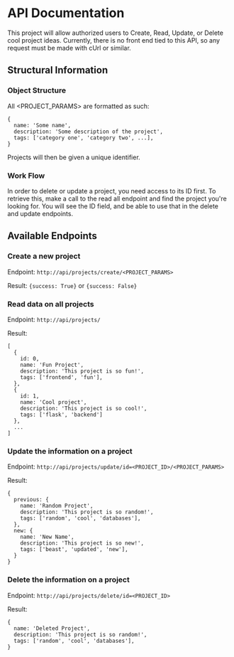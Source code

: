 # API Documentation

This project will allow authorized users to Create, Read, Update, or Delete cool project ideas. Currently, there is no front end tied to this API, so any request must be made with cUrl or similar.

## Structural Information

### Object Structure

All \<PROJECT_PARAMS\> are formatted as such:

```
{
  name: 'Some name',
  description: 'Some description of the project',
  tags: ['category one', 'category two', ...],
}
```

Projects will then be given a unique identifier.

### Work Flow

In order to delete or update a project, you need access to its ID first. To retrieve this, make a call to the read all endpoint and find the project you're looking for. You will see the ID field, and be able to use that in the delete and update endpoints.

## Available Endpoints

### Create a new project

Endpoint:
`http://api/projects/create/<PROJECT_PARAMS>`

Result:
`{success: True}` or `{success: False}`

### Read data on all projects

Endpoint:
`http://api/projects/`

Result:

```
[
  {
    id: 0,
    name: 'Fun Project',
    description: 'This project is so fun!',
    tags: ['frontend', 'fun'],
  },
  {
    id: 1,
    name: 'Cool project',
    description: 'This project is so cool!',
    tags: ['flask', 'backend']
  },
  ...
]

```

### Update the information on a project

Endpoint:
`http://api/projects/update/id=<PROJECT_ID>/<PROJECT_PARAMS>`

Result:

```
{
  previous: {
    name: 'Random Project',
    description: 'This project is so random!',
    tags: ['random', 'cool', 'databases'],
  },
  new: {
    name: 'New Name',
    description: 'This project is so new!',
    tags: ['beast', 'updated', 'new'],
  }
}

```

### Delete the information on a project

Endpoint:
`http://api/projects/delete/id=<PROJECT_ID>`

Result:

```
{
  name: 'Deleted Project',
  description: 'This project is so random!',
  tags: ['random', 'cool', 'databases'],
}

```
